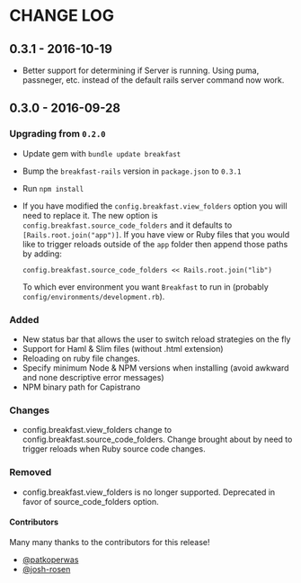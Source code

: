 # CHANGE LOG

## 0.3.1 - 2016-10-19
- Better support for determining if Server is running. Using puma, passneger,
  etc. instead of the default rails server command now work.

## 0.3.0 - 2016-09-28

### Upgrading from `0.2.0`
- Update gem with `bundle update breakfast`
- Bump the `breakfast-rails` version in `package.json` to `0.3.1`
- Run `npm install`
- If you have modified the `config.breakfast.view_folders` option you will need
  to replace it. The new option is `config.breakfast.source_code_folders` and it
  defaults to `[Rails.root.join("app")]`. If you have view or Ruby files that
  you would like to trigger reloads outside of the `app` folder then append
  those paths by adding:

  ```
  config.breakfast.source_code_folders << Rails.root.join("lib")
  ```

  To which ever environment you want `Breakfast` to run in
  (probably `config/environments/development.rb`).

### Added
- New status bar that allows the user to switch reload strategies on the fly
- Support for Haml & Slim files (without .html extension)
- Reloading on ruby file changes.
- Specify minimum Node & NPM versions when installing (avoid awkward and none
  descriptive error messages)
- NPM binary path for Capistrano

### Changes
- config.breakfast.view_folders change to config.breakfast.source_code_folders.
  Change brought about by need to trigger reloads when Ruby source code changes.

### Removed
- config.breakfast.view_folders is no longer supported. Deprecated in favor of
  source_code_folders option.

#### Contributors
Many many thanks to the contributors for this release!

- [@patkoperwas](https://github.com/patkoperwas)
- [@josh-rosen](https://github.com/Josh-Rosen)

